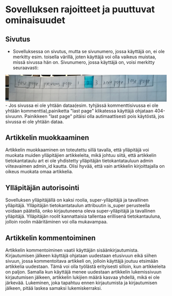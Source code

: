 # Sovelluksen rajoitteet ja puuttuvat ominaisuudet
## Sivutus
- Sovelluksessa on sivutus, mutta se sivunumero, jossa käyttäjä on, ei ole merkitty esim. toisella värillä, joten käyttäjä  voi olla vaikeus muistaa, missä sivussa hän on.
Sivunumero, jossa käyttäjä on, voisi merkitty seuraavasti: 
<img src="https://github.com/yumoL/learningProgramming/blob/master/dokumentaatio/pictures/sivutuksenIdea.jpg">
- Jos sivussa ei ole yhtään dataa(esim. tyhjässä kommenttisivussa ei ole yhtään kommenttia),painiketta "last page" klikatessa käyttäjä ohjataan 404-sivuunn.
Painikkeen "last page" pitäisi olla autimaattisesti pois käytöstä, jos sivussa ei ole yhtään dataa. 

## Artikkelin muokkaaminen
Artikkelin muokkaaminen on toteutettu sillä tavalla, että ylläpitäjä voi muokata muiden ylläpitäjien artikkeleita, mikä johtuu siitä, että artikkelin tietokantataulu art ei ole yhdistetty ylläpitäjän tietokantatauluun admin viiteavaimen admin_id kautta. Olisi hyvää, että vain artikkelin kirjoittajalla on oikeus muokata omaa artikkelia.

## Ylläpitäjän autorisointi
Sovelluksen ylläpitäjällä on kaksi roolia, super-ylläpitäjä ja tavallinen ylläpitäjä. Ylläpitäjän tietokantataulun attribuutin is_super perusteella voidaan päätellä, onko kirjautuneena oleva super-ylläpitäjä ja tavallinen ylläpitäjä. Ylläpitäjän roolit kannattaisia tallentaa erillisenä tietokantauluna, jolloin roolin määritäminen voi olla mukavampaa. 

## Artikkelin kommentoiminen
Artikkelin kommentoiminen vaatii käyttäjän sisäänkirjautumista. Kirjautumisen jälkeen käyttäjä ohjataan uudestaan etusivuun eikä siihen sivuun, jossa kommentoitava artikkeli on, jolloin käyttäjä joutuu etsimään artikkelia uudestaan. Tämä voi olla työlästä erityisesti silloin, kun artikkeleita on paljon. Samalla kun käyttäjä menee uudestaan artikkelin lukemissivuun kirjautumisen jälkeen, artikkelin lukijien määrä kasvaa yhdellä, mikä ei ole järkevää. Lukeminen, joka tapahtuu ennen kirjautumista ja kirjautumisen jälkeen, pitää laskea samaksi lukemiskerraksi. 
